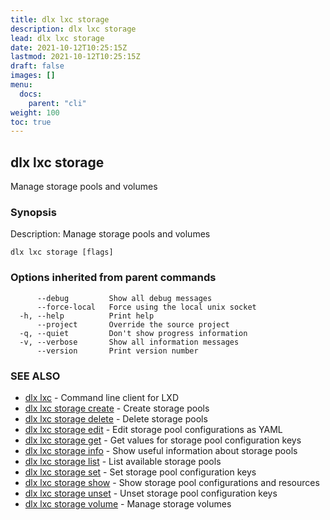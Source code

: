 ```yaml
---
title: dlx lxc storage
description: dlx lxc storage
lead: dlx lxc storage
date: 2021-10-12T10:25:15Z
lastmod: 2021-10-12T10:25:15Z
draft: false
images: []
menu:
  docs:
    parent: "cli"
weight: 100
toc: true
---
```

## dlx lxc storage

Manage storage pools and volumes

### Synopsis

Description:
  Manage storage pools and volumes



```
dlx lxc storage [flags]
```

### Options inherited from parent commands

```
      --debug         Show all debug messages
      --force-local   Force using the local unix socket
  -h, --help          Print help
      --project       Override the source project
  -q, --quiet         Don't show progress information
  -v, --verbose       Show all information messages
      --version       Print version number
```

### SEE ALSO

* [dlx lxc](/docs/cmd/dlx_lxc)	 - Command line client for LXD
* [dlx lxc storage create](/docs/cmd/dlx_lxc_storage_create)	 - Create storage pools
* [dlx lxc storage delete](/docs/cmd/dlx_lxc_storage_delete)	 - Delete storage pools
* [dlx lxc storage edit](/docs/cmd/dlx_lxc_storage_edit)	 - Edit storage pool configurations as YAML
* [dlx lxc storage get](/docs/cmd/dlx_lxc_storage_get)	 - Get values for storage pool configuration keys
* [dlx lxc storage info](/docs/cmd/dlx_lxc_storage_info)	 - Show useful information about storage pools
* [dlx lxc storage list](/docs/cmd/dlx_lxc_storage_list)	 - List available storage pools
* [dlx lxc storage set](/docs/cmd/dlx_lxc_storage_set)	 - Set storage pool configuration keys
* [dlx lxc storage show](/docs/cmd/dlx_lxc_storage_show)	 - Show storage pool configurations and resources
* [dlx lxc storage unset](/docs/cmd/dlx_lxc_storage_unset)	 - Unset storage pool configuration keys
* [dlx lxc storage volume](/docs/cmd/dlx_lxc_storage_volume)	 - Manage storage volumes

